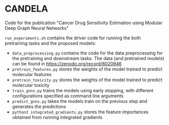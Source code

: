 # CANDELA
Code for the publication "Cancer Drug Sensitivity Estimation using Modular Deep Graph Neural Networks"

`run_experiments.sh` contains the driver code for running the both pretraining tasks and the proposed models:
- `data_preprocessing.py` contains the code for the data preprocessing for the pretraining and downstream tasks. The data (and pretrained models) can be found in https://zenodo.org/record/8020946
- `pretrain_features.py` stores the weights of the model trained to predict molecular features
- `pretrain_toxicity.py` stores the weights of the model trained to predict molecular toxicity
- `train_gnns.py` trains the models using early stopping, with different configurations specified as command line arguments
- `predict_gnns.py` takes the models train on the previous step and generates the predictions
- `python3 integrated_gradients.py` stores the feature importances obtained from running integrated gradients
